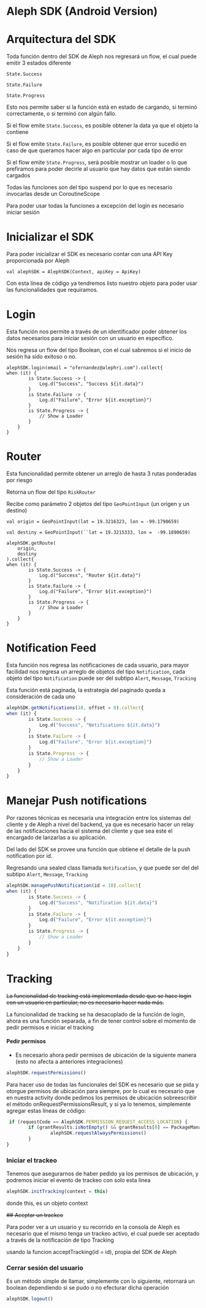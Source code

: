 # Aleph SDK (Android Version)

# Arquitectura del SDK

Toda función dentro del SDK de Aleph nos regresará un flow, el cual puede emitir 3 estados diferente

`State.Success`

`State.Failure`

`State.Progress`

Esto nos permite saber si la función está en estado de cargando, si terminó correctamente, o si terminó con algún fallo.

Si el flow emite `State.Success`, es posible obtener la data ya que el objeto la contiene

Si el flow emite `State.Failure`, es posible obtener que error sucedió en caso de que queramos hacer algo en particular por cada tipo de error

Si el flow emite `State.Progress`, será posible mostrar un loader o lo que prefiramos para poder decirle al usuario que hay datos que están siendo cargados

Todas las funciones son del tipo suspend por lo que es necesario invocarlas desde un CoroutineScope 

Para poder usar todas la funciones a excepción del login es necesario iniciar sesión

# Inicializar el SDK

Para poder inicializar el SDK es necesario contar con una API Key proporcionada por Aleph

`val alephSDK = AlephSDK(Context, apiKey = ApiKey)`

Con esta línea de código ya tendremos listo nuestro objeto para poder usar las funcionalidades que requiramos.

# Login

Esta función nos permite a través de un identificador poder obtener los datos necesarios para iniciar sesión con un usuario en específico.

Nos regresa un flow del tipo Boolean, con el cual sabremos si el inicio de sesión ha sido exitoso o no.

```
alephSDK.login(email = "ofernandez@alephri.com").collect{
when (it) {
        is State.Success -> {
            Log.d("Success", "Success ${it.data}")
        }
        is State.Failure -> {
            Log.d("Failure", "Error ${it.exception}")
        }
        is State.Progress -> {
            // Show a Loader
        }
    }
}
```

# Router

Esta funcionalidad permite obtener un arreglo de hasta 3 rutas ponderadas por riesgo

Retorna un flow del tipo `RiskRouter`

Recibe como parámetro 2 objetos del tipo `GeoPointInput` (un origen y un destino)

`val origin = GeoPointInput(lat = 19.3216323, lon = -99.1790659)`

`val destiny = GeoPointInput(``lat = 19.3215333, lon =  -99.1890659)`

```
alephSDK.getRoute(
    origin,
    destiny
).collect{
when (it) {
        is State.Success -> {
            Log.d("Success", "Router ${it.data}")
        }
        is State.Failure -> {
            Log.d("Failure", "Error ${it.exception}")
        }
        is State.Progress -> {
            // Show a Loader
        }
    }
}
```

# Notification Feed

Esta función nos regresa las notificaciones de cada usuario, para mayor facilidad nos regresa un arreglo de objetos del tipo `Notification`, cada objeto del tipo `Notification` puede ser del subtipo `Alert`, `Message`, `Tracking`

Esta función está paginada, la estrategia del paginado queda a consideración de cada uno

```jsx
alephSDK.getNotifications(10, offset = 0).collect{
when (it) {
        is State.Success -> {
            Log.d("Success", "Notifications ${it.data}")
        }
        is State.Failure -> {
            Log.d("Failure", "Error ${it.exception}")
        }
        is State.Progress -> {
            // Show a Loader
        }
    }
}
```

# Manejar Push notifications

Por razones técnicas es necesaria una integración entre los sistemas del cliente y de Aleph a nivel del backend, ya que es necesario hacer un relay de las notificaciones hacia el sistema del cliente y que sea este el encargado de lanzarlas a su aplicación.

Del lado del SDK se provee una función que obtiene el detalle de la push notification por id.

Regresando una sealed class llamada `Notification`, y que puede ser del del subtipo `Alert`, `Message`, `Tracking`

```jsx
alephSDK.managePushNotification(id = 10).collect{
when (it) {
        is State.Success -> {
            Log.d("Success", "Notification ${it.data}")
        }
        is State.Failure -> {
            Log.d("Failure", "Error ${it.exception}")
        }
        is State.Progress -> {
            // Show a Loader
        }
    }
}
```

# Tracking

<del>La funcionalidad de tracking está implementada desde que se hace login con un usuario en particular, no es necesario hacer nada más.</del>

La funcionalidad de tracking se ha desacoplado de la función de login, ahora es una función separada, a fin de tener control sobre el momento de pedir permisos e iniciar el tracking

#### Pedir permisos

* Es necesario ahora pedir permisos de ubicación de la siguiente manera (esto no afecta a anteriores integraciones)

```jsx
alephSDK.requestPermissions()
```

Para hacer uso de todas las funcionales del SDK es necesario que se pida y otorgue permisos de ubicación para siempre, por lo cual es necesario que en nuestra activity donde pedimos los permisos de ubicación sobreescribir el método onRequestPermissionsResult, y si ya lo tenemos, simplemente agregar estas líneas de código:

```jsx
 if (requestCode == AlephSDK.PERMISSION_REQUEST_ACCESS_LOCATION) {
        if (grantResults.isNotEmpty() && grantResults[0] == PackageManager.PERMISSION_GRANTED) {
                alephSDK.requestAlwaysPermissions()
        }
}
```

### Iniciar el trackeo

Tenemos que asegurarnos de haber pedido ya los permisos de ubicación, y podremos iniciar el evento de trackeo con solo esta línea

```jsx
alephSDK.initTracking(context = this)
```

donde this, es un objeto context


<del>## Aceptar un trackeo

Para poder ver a un usuario y su recorrido en la consola de Aleph es necesario que el mismo tenga un trackeo activo, el cual puede ser aceptado a través de la notificación de tipo Tracking</del>

usando la funcion acceptTracking(id = id), propia del SDK de Aleph

### Cerrar sesión del usuario
Es un método simple de llamar, simplemente con lo siguiente, retornará un boolean dependiendo si se pudo o no efecturar dicha operación

```jsx
alephSDK.logout()
```

